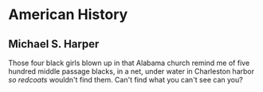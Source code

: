 # American History
## Michael S. Harper
Those four black girls blown up
in that Alabama church
remind me of five hundred
middle passage blacks,
in a net, under water
in Charleston harbor
 _so redcoats_ wouldn't find them.
Can't find what you can't see
can you?